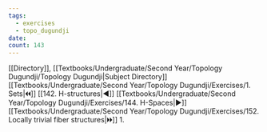 ```yaml
---
tags:
  - exercises
  - topo_dugundji
date: 
count: 143
---
```

[[Directory]], [[Textbooks/Undergraduate/Second Year/Topology Dugundji/Topology Dugundji|Subject Directory]]
[[Textbooks/Undergraduate/Second Year/Topology Dugundji/Exercises/1. Sets|🞀🞀]] [[142. H-structures|◀]] [[Textbooks/Undergraduate/Second Year/Topology Dugundji/Exercises/144. H-Spaces|▶]] [[Textbooks/Undergraduate/Second Year/Topology Dugundji/Exercises/152. Locally trivial fiber structures|🞂🞂]]
1. 